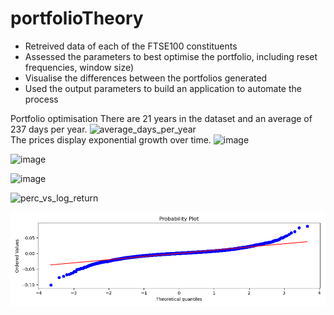 # portfolioTheory

- Retreived data of each of the FTSE100 constituents 
- Assessed the parameters to best optimise the portfolio, including reset frequencies, window size)
- Visualise the differences between the portfolios generated
- Used the output parameters to build an application to automate the process


Portfolio optimisation
There are 21 years in the dataset and an average of 237 days per year.
![average_days_per_year](https://user-images.githubusercontent.com/65450101/222821097-996b088a-305a-495a-ac4a-000350c51e13.png)<br>
The prices display exponential growth over time.
![image](https://user-images.githubusercontent.com/65450101/222821205-32742b6c-cbc2-4c3b-b460-48447e8087c1.png)

![image](https://user-images.githubusercontent.com/65450101/222821467-1d3bc7d4-5d6b-4b53-8e0c-d5018535aec2.png)

![image](https://user-images.githubusercontent.com/65450101/222821472-bb5c3d7b-fd5d-4bae-a7cb-5f32cdda5780.png)

![perc_vs_log_return](https://user-images.githubusercontent.com/65450101/222821788-5ff89af6-4b37-49b9-b7a2-5e8aad343167.png)

![QQ plot](https://github.com/Johanlai/portfolioTheory/blob/main/Media/QQ%20plot.png)

